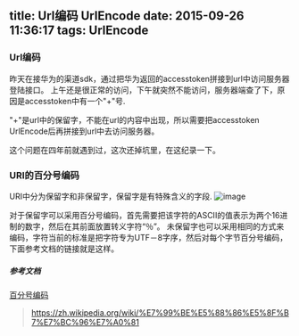 title: Url编码 UrlEncode
date: 2015-09-26 11:36:17
tags: UrlEncode
---

### Url编码
昨天在接华为的渠道sdk，通过把华为返回的accesstoken拼接到url中访问服务器登陆接口。
上午还是很正常的访问，下午就突然不能访问，服务器端查了下，原因是accesstoken中有一个"+"号.

"+"是url中的保留字，不能在url的内容中出现，所以需要把accesstoken UrlEncode后再拼接到url中去访问服务器。

这个问题在四年前就遇到过，这次还掉坑里，在这纪录一下。

### URI的百分号编码
URI中分为保留字和非保留字，保留字是有特殊含义的字段.
![image](uploads/url_encode_keyword.png)

对于保留字可以采用百分号编码，首先需要把该字符的ASCII的值表示为两个16进制的数字，然后在其前面放置转义字符“％”。
未保留字也可以采用相同的方式来编码，字符当前的标准是把字符专为UTF－8字序，然后对每个字节百分号编码，下面参考文档的链接就是这样。

##### 参考文档
[百分号编码](https://zh.wikipedia.org/wiki/%E7%99%BE%E5%88%86%E5%8F%B7%E7%BC%96%E7%A0%81)
> https://zh.wikipedia.org/wiki/%E7%99%BE%E5%88%86%E5%8F%B7%E7%BC%96%E7%A0%81